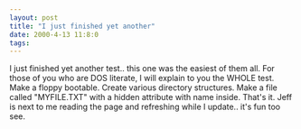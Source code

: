 ```yaml
---
layout: post
title: "I just finished yet another"
date: 2000-4-13 11:8:0
tags: 
---
```


I just finished yet another test.. this one was the easiest of them all. For those of you who are DOS literate, I will explain to you the WHOLE test. Make a floppy bootable. Create various directory structures. Make a file called "MYFILE.TXT" with a hidden attribute with name inside. That's it. Jeff is next to me reading the page and refreshing while I update.. it's fun too see.

